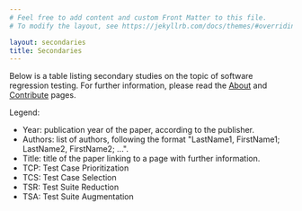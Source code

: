 ```yaml
---
# Feel free to add content and custom Front Matter to this file.
# To modify the layout, see https://jekyllrb.com/docs/themes/#overriding-theme-defaults

layout: secondaries
title: Secondaries
---
```


Below is a table listing secondary studies on the topic of software regression testing.
For further information, please read the [About](about) and [Contribute](contribute) pages.

Legend:
* Year: publication year of the paper, according to the publisher.
* Authors: list of authors, following the format "LastName1, FirstName1; LastName2, FirstName2; ...".
* Title: title of the paper linking to a page with further information.
* TCP: Test Case Prioritization
* TCS: Test Case Selection
* TSR: Test Suite Reduction
* TSA: Test Suite Augmentation

